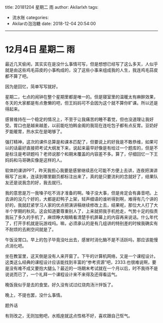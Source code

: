 title: 20181204 星期二 雨
author: Akilarlxh
tags:
  - 流水账
categories:
  - Akilarの泡泡糖
date: 2018-12-04 20:54:00
---
# 12月4日 星期二 雨

最近几天偷闲，其实实在是没什么事情可写，但是想想已经写了这么多天，人似乎就是由这些鸡毛蒜皮的小事构成的，没了这些小事来组成我的人生，我连鸡毛蒜皮都不算了吧。

因为是回忆，简单写写就好。

星期二，七点的闹钟在整个星期里都是唯一的。但是寝室里的温暖太有麻醉效果，冬天的大家都是有点惫懒的吧，但王妈妈可不会因为这个就不算你旷课。所以还是得起来。

感冒维持在一个稳定的情况上，不至于让我痛苦的睡不着觉，但也没道理让我好受。胃口也是越来越差，以前能吃怕韩金阁的我现在连吃包子都有点反胃。豆奶好歹能暖胃，热水实在是喝够了。

强打精神，这次的课件总算是和课本匹配了，但要说上的好我是不敢恭维，如果可以的话最好直接把考试大纲发下来，说起来最早好像是有给过一个题库的，但是不是标注是考研题吗？老师说那个和期末覆盖的内容差不多。算了，仔细回忆一下王妈妈和马哥确实像是这样的人。

软体的课讲PPT，昨天我担心我要是感冒继续恶化可能不方便上去讲，连夜把演讲稿写了出来，连读到哪里翻页都标注出来了，真的是只要流利的念就好了，结果队友还是说我念的好，我去就行。

我的意思是万一我嗓子吃不消才准备的啊。嗓子没大事，但是肯定会有鼻音吧。上去讲的没几个好的，大都是赶鸭子上架，轻声细语的谁听得到啊，难得有几个讲的好的，我就赶紧学习人家的优点把演讲稿继续修改上去，结果呢，那位大人打了大半个学期的秋风，这会知道要尊重别人了，上来就把我手机抢走，气势十足的指责我玩了多久的手机了，麻烦睁大眼睛看清楚手机屏幕上的内容再来说话。什么年代了，打开手机就是玩游戏吗。嘛，必须承认的是有几组讲的特别差的时候我确实有不耐烦的去刷空间就是了。

午饭没胃口。早上的包子毕竟没吐出去，感冒时消化酶不是不活跃吗，那应该能慢点消化吧。

坐在教室里，这天倒是没有人来开窗了。下午的计算机网络，又是一个课程设计。这类这么经典的课程设计应该能找到丰富的“参考资源”吧，2333.也很难说啊，要是没有难不成又要抱大腿么？最近的一场期末考试就在一个月以后，时不我待不是说说而已了，一个礼拜一个课程设计来不来得及还得看运气。

晚饭我似乎是去的食堂。好久没有试过红烧肉汤汁拌饭了。

晚上，不提也罢，没什么事情。

题外话

有则改之，无则加勉吧，水瓶座就这点性格不好，喜欢跟自己怄气。